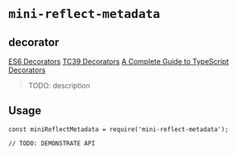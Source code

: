 # `mini-reflect-metadata`

## decorator

[ES6 Decorators](https://es6.ruanyifeng.com/#docs/decorator)
[TC39 Decorators](https://github.com/tc39/proposal-decorators)
[A Complete Guide to TypeScript Decorators](https://mirone.me/a-complete-guide-to-typescript-decorator/)

> TODO: description

## Usage

```
const miniReflectMetadata = require('mini-reflect-metadata');

// TODO: DEMONSTRATE API
```
